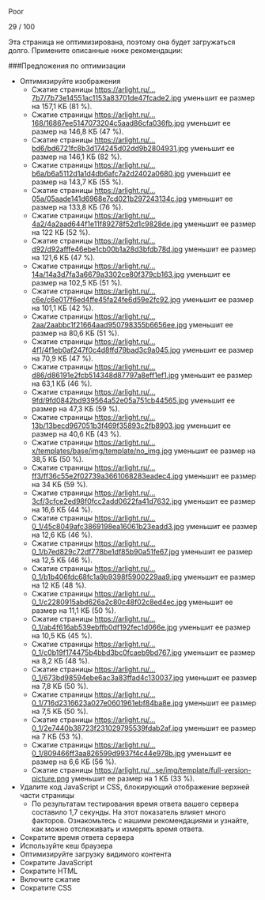 Poor

29 / 100

Эта страница не оптимизирована, поэтому она будет загружаться долго. Примените описанные ниже рекомендации:

###Предложения по оптимизации
* Оптимизируйте изображения
    * Сжатие страницы https://arlight.ru/…7b7/7b73e14551ac1153a83701de47fcade2.jpg уменьшит ее размер на 157,1 КБ (81 %).
    * Сжатие страницы https://arlight.ru/…168/16867ee5147073204c5aad86cfa036fb.jpg уменьшит ее размер на 146,8 КБ (47 %).
    * Сжатие страницы https://arlight.ru/…bd6/bd6721fc8b3d174245d02dd9b2804931.jpg уменьшит ее размер на 146,1 КБ (82 %).
    * Сжатие страницы https://arlight.ru/…b6a/b6a5112d1a1d4db6afc7a2d2402a0680.jpg уменьшит ее размер на 143,7 КБ (55 %).
    * Сжатие страницы https://arlight.ru/…05a/05aade141d6968e7cd021b297243134c.jpg уменьшит ее размер на 133,8 КБ (76 %).
    * Сжатие страницы https://arlight.ru/…4a2/4a2aad644f1e11f89278f52d1c9828de.jpg уменьшит ее размер на 122 КБ (52 %).
    * Сжатие страницы https://arlight.ru/…d92/d92afffe46ebe1cb00b1a28d3bfdb78d.jpg уменьшит ее размер на 121,6 КБ (47 %).
    * Сжатие страницы https://arlight.ru/…14a/14a3d7fa3a6679a3302ce80f379cb163.jpg уменьшит ее размер на 102,5 КБ (51 %).
    * Сжатие страницы https://arlight.ru/…c6e/c6e017f6ed4ffe45fa24fe6d59e2fc92.jpg уменьшит ее размер на 101,1 КБ (42 %).
    * Сжатие страницы https://arlight.ru/…2aa/2aabbc1f21664aad950798355b6656ee.jpg уменьшит ее размер на 80,6 КБ (51 %).
    * Сжатие страницы https://arlight.ru/…4f1/4f1eb0af247f0c4d8ffd79bad3c9a045.jpg уменьшит ее размер на 70,9 КБ (47 %).
    * Сжатие страницы https://arlight.ru/…d86/d86191e2fcb514348d87797a8eff1ef1.jpg уменьшит ее размер на 63,1 КБ (46 %).
    * Сжатие страницы https://arlight.ru/…9fd/9fd0842bd939564a52e05a751cb44565.jpg уменьшит ее размер на 47,3 КБ (59 %).
    * Сжатие страницы https://arlight.ru/…13b/13becd967051b3f469f35893c2fb8903.jpg уменьшит ее размер на 40,6 КБ (43 %).
    * Сжатие страницы https://arlight.ru/…x/templates/base/img/template/no_img.jpg уменьшит ее размер на 38,5 КБ (50 %).
    * Сжатие страницы https://arlight.ru/…ff3/ff36c55e2f02739a3661068283eadec4.jpg уменьшит ее размер на 34 КБ (59 %).
    * Сжатие страницы https://arlight.ru/…3cf/3cfce2ed98f0fcc2add0622fa41d7632.jpg уменьшит ее размер на 16,6 КБ (44 %).
    * Сжатие страницы https://arlight.ru/…0_1/45c8049afc3869198ea16061b23eadd3.jpg уменьшит ее размер на 12,6 КБ (46 %).
    * Сжатие страницы https://arlight.ru/…0_1/b7ed829c72df778be1df85b90a51fe67.jpg уменьшит ее размер на 12,5 КБ (46 %).
    * Сжатие страницы https://arlight.ru/…0_1/b1b406fdc68fc1a9b9398f5900229aa9.jpg уменьшит ее размер на 12 КБ (48 %).
    * Сжатие страницы https://arlight.ru/…0_1/c2280915abd626a2c80c48f02c8ed4ec.jpg уменьшит ее размер на 11,1 КБ (50 %).
    * Сжатие страницы https://arlight.ru/…0_1/ab4f616ab539ebffb0df192fec1d066e.jpg уменьшит ее размер на 10,5 КБ (45 %).
    * Сжатие страницы https://arlight.ru/…0_1/c0b19f174475b4bbd3bc0fcaeb9bd767.jpg уменьшит ее размер на 8,2 КБ (48 %).
    * Сжатие страницы https://arlight.ru/…0_1/673bd98594ebe6ac3a83ffad4c130037.jpg уменьшит ее размер на 7,8 КБ (50 %).
    * Сжатие страницы https://arlight.ru/…0_1/716d2316623a027e0601961ebf84ba8e.jpg уменьшит ее размер на 7,5 КБ (50 %).
    * Сжатие страницы https://arlight.ru/…0_1/2e7440b38723f231029795539fdab2af.jpg уменьшит ее размер на 7 КБ (53 %).
    * Сжатие страницы https://arlight.ru/…0_1/809466ff3aa826599d9937f4c44e978b.jpg уменьшит ее размер на 6,6 КБ (56 %).
    * Сжатие страницы https://arlight.ru/…se/img/template/full-version-picture.png уменьшит ее размер на 1 КБ (33 %).
* Удалите код JavaScript и CSS, блокирующий отображение верхней части страницы
    - По результатам тестирования время ответа вашего сервера составило 1,7 секунды. На этот показатель влияет много факторов. Ознакомьтесь с нашими рекомендациями и узнайте, как можно отслеживать и измерять время ответа.
* Сократите время ответа сервера
* Используйте кеш браузера
* Оптимизируйте загрузку видимого контента
* Сократите JavaScript
* Сократите HTML
* Включите сжатие
* Сократите CSS
